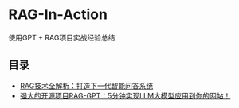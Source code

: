 # RAG-In-Action
使用GPT + RAG项目实战经验总结

## 目录
- [RAG技术全解析：打造下一代智能问答系统](doc/rag_overview.md)
- [强大的开源项目RAG-GPT：5分钟实现LLM大模型应用到你的网站！](doc/rag_gpt_introduction.md)

